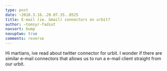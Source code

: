 ```yaml
---
type: post
date: ~2018.3.16..20.07.35..8525
title: E-mail (ie. Gmail) connectors on urbit?
author: ~tomsyr-fadsut
navsort: bump
navuptwo: true
comments: reverse
---
```


Hi martians, ive read about twitter connector for urbit. I wonder if there are similar e-mail connectors that allows us to run a e-mail client straight from our urbit.